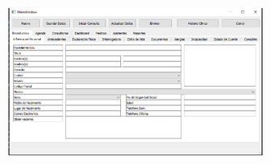 
![Captura de Pantalla](https://github.com/bytesjotaeme/AdministradorMedico.py/blob/main/Preview01.PNG)
